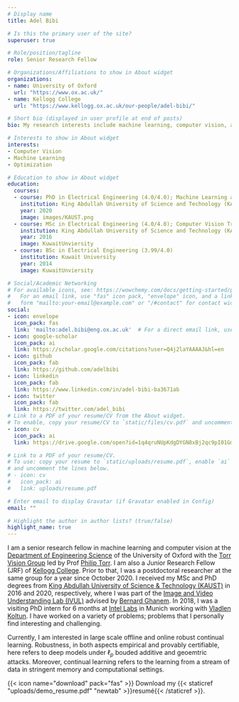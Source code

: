 ```yaml
---
# Display name
title: Adel Bibi

# Is this the primary user of the site?
superuser: true

# Role/position/tagline
role: Senior Research Fellow

# Organizations/Affiliations to show in About widget
organizations:
- name: University of Oxford
  url: "https://www.ox.ac.uk/"
- name: Kellogg College
  url: "https://www.kellogg.ox.ac.uk/our-people/adel-bibi/"

# Short bio (displayed in user profile at end of posts)
bio: My research interests include machine learning, computer vision, and optimization.

# Interests to show in About widget
interests:
- Computer Vision
- Machine Learning
- Optimization

# Education to show in About widget
education:
  courses:
  - course: PhD in Electrical Engineering (4.0/4.0); Machine Learning and Optimization Track
    institution: King Abdullah University of Science and Technology (KAUST)
    year: 2020
    image: images/KAUST.png
  - course: MSc in Electrical Engineering (4.0/4.0); Computer Vision Track
    institution: King Abdullah University of Science and Technology (KAUST)
    year: 2016
    image: KuwaitUnviersity
  - course: BSc in Electrical Engineering (3.99/4.0)
    institution: Kuwait University
    year: 2014
    image: KuwaitUnviersity

# Social/Academic Networking
# For available icons, see: https://wowchemy.com/docs/getting-started/page-builder/#icons
#   For an email link, use "fas" icon pack, "envelope" icon, and a link in the
#   form "mailto:your-email@example.com" or "/#contact" for contact widget.
social:
- icon: envelope
  icon_pack: fas
  link: 'mailto:adel.bibi@eng.ox.ac.uk'  # For a direct email link, use "mailto:test@example.org".
- icon: google-scholar
  icon_pack: ai
  link: https://scholar.google.com/citations?user=Q4j2laYAAAAJ&hl=en
- icon: github
  icon_pack: fab
  link: https://github.com/adelbibi
- icon: linkedin
  icon_pack: fab
  link: https://www.linkedin.com/in/adel-bibi-ba3671ab
- icon: twitter
  icon_pack: fab
  link: https://twitter.com/adel_bibi
# Link to a PDF of your resume/CV from the About widget.
# To enable, copy your resume/CV to `static/files/cv.pdf` and uncomment the lines below.
- icon: cv
  icon_pack: ai
  link: https://drive.google.com/open?id=1q4qruNUpKdgDYGN8xBj2qc9pI01Gm49F

# Link to a PDF of your resume/CV.
# To use: copy your resume to `static/uploads/resume.pdf`, enable `ai` icons in `params.toml`, 
# and uncomment the lines below.
# - icon: cv
#   icon_pack: ai
#   link: uploads/resume.pdf

# Enter email to display Gravatar (if Gravatar enabled in Config)
email: ""

# Highlight the author in author lists? (true/false)
highlight_name: true
---
```


I am a senior research fellow in machine learning and computer vision at the [Department of Engineering Science](https://eng.ox.ac.uk/people/adel-bibi/) of the University of Oxford with the [Torr Vision Group](https://torrvision.com/) led by Prof [Philip Torr](https://www.robots.ox.ac.uk/~phst/). I am also a Junior Research Fellow (JRF) of [Kellogg College](https://www.kellogg.ox.ac.uk). Prior to that, I was a postdoctoral researcher at the same group for a year since October 2020. I received my MSc and PhD degrees from [King Abdullah University of Science & Technology (KAUST)](https://www.kaust.edu.sa/en) in 2016 and 2020, respectively, where I was part of the [Image and Video Understanding Lab (IVUL)](https://cemse.kaust.edu.sa/ivul) advised by [Bernard Ghanem](http://bernardghanem.com/). In 2018, I was a visiting PhD intern for 6 months at [Intel Labs](https://www.intel.co.uk/content/www/uk/en/research/overview.html) in Munich working with [Vladlen Koltun](http://vladlen.info/). I have worked on a variety of problems; problems that I personally find interesting and challenging. 

Currently, I am interested in large scale offline and online robust continual learning. Robustness, in both aspects empirical and provably certifiable, here refers to deep models under $\ell_p$ bouded additive and geoemtric attacks. Moreover, continual learning refers to the learning from a stream of data in stringent memory and computational settings.

{{< icon name="download" pack="fas" >}} Download my {{< staticref "uploads/demo_resume.pdf" "newtab" >}}resumé{{< /staticref >}}.
